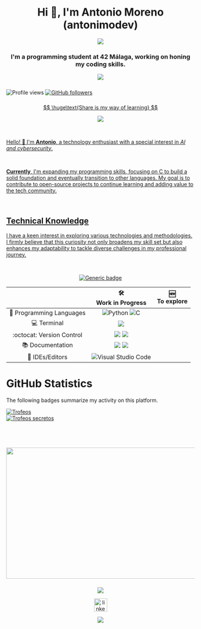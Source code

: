 <h1 align="center">Hi 👋, I'm Antonio Moreno (antonimodev)</h1>
<p align="center" >
<img src="https://user-images.githubusercontent.com/74038190/212284115-f47cd8ff-2ffb-4b04-b5bf-4d1c14c0247f.gif" />
</p>
<h3 align="center">I'm a programming student at 42 Málaga, working on honing my coding skills.</h3>
<p align="center" >
<img src="https://user-images.githubusercontent.com/74038190/212284115-f47cd8ff-2ffb-4b04-b5bf-4d1c14c0247f.gif" />
</p>

###

<div>
     </p>
    <p align="left">
      <img align="center" src="https://komarev.com/ghpvc/?username=antonimodev" alt="Profile views"/>
        <a href="https://github.com/antonimodev/?tab=follow">
        <img align="center" src="https://img.shields.io/github/followers/antonimodev?label=Follow&style=social" alt="GitHub followers" />
    </p>
</div>

###

$$
\huge\text{Share is my way of learning}
$$
<p align="center">
  <img align="center" src="https://user-images.githubusercontent.com/74038190/229223156-0cbdaba9-3128-4d8e-8719-b6b4cf741b67.gif" />
</p>
<br>

Hello! 👋 I'm **Antonio**, a technology enthusiast with a special interest in *AI and cybersecurity*.

<br>

**Currently**, I'm expanding my programming skills, focusing on C to build a solid foundation and eventually transition to other languages. My goal is to contribute to open-source projects to continue learning and adding value to the tech community.

<br>

## Technical Knowledge

I have a keen interest in exploring various technologies and methodologies. I firmly believe that this curiosity not only broadens my skill set but also enhances my adaptability to tackle diverse challenges in my professional journey.


<div align="center">
  
<br>
  
[![Generic badge](https://img.shields.io/badge/Learning_Process-ON-<COLOR>.svg)](https://shields.io/)
<table>
    <thead align="center">
        <tr>
            <th></th>
            <th>🛠️<br>Work in Progress</th>
            <th>🆕<br>To explore</th>
        </tr>
    </thead>
    <tbody align="center">
        <tr>
            <td align="center">🧠 Programming Languages</td>
            <td>
                 <img alt="Python" src="https://img.shields.io/badge/Python-FFD43B?style=for-the-badge&logo=python&logoColor=blue"/>
                 <img alt="C" src="https://img.shields.io/badge/c-%2300599C.svg?style=for-the-badge&logo=c&logoColor=white"/>
            </td>
            <td></td>
        </tr>
       <tr>
            <td align="center">💻 Terminal</td>
            <td>
                 <img src="https://img.shields.io/badge/GNU%20Bash-4EAA25?style=for-the-badge&logo=GNU%20Bash&logoColor=white">
            </td>
            <td>
            </td>
        </tr>
        <tr>
            <td align="center">:octocat: Version Control</td>
            <td>
              <img src="https://img.shields.io/badge/git-%23F05033.svg?style=for-the-badge&logo=git&logoColor=white">
              <img src="https://img.shields.io/badge/github-%23121011.svg?style=for-the-badge&logo=github&logoColor=white">
            </td>
            <td>
            </td>
        </tr>
        <tr>
            <td align="center">📚 Documentation</td>
            <td>
                 <img src="https://img.shields.io/badge/Excalidraw-6965DB.svg?style=for-the-badge&logo=Excalidraw&logoColor=white">
                 <img src="https://img.shields.io/badge/markdown-%23000000.svg?style=for-the-badge&logo=markdown&logoColor=white">
            </td>
            <td>
            </td>
        </tr>
        <tr>
            <td align="center">📝 IDEs/Editors</td>
            <td>
                <img alt="Visual Studio Code" src="https://img.shields.io/badge/VisualStudioCode-0078d7.svg?style=for-the-badge&logo=visual-studio-code&logoColor=white"/>
            </td>
            <td>
            </td>
        </tr>
    </tbody>
</table>
</div>

###

# GitHub Statistics

The following badges summarize my activity on this platform.

 <a href="https://github.com/antonimodev">
    <img src="https://github-trophies.vercel.app/?username=antonimodev&theme=monokai&no-bg=true&no-frame=true&rank=SSS,SS,S,AAA,AA,A,B,C&file=1&column=6&margin-w=5&margin-h=5" alt="Trofeos"/>
    <br>
    <img src="https://github-trophies.vercel.app/?username=antonimodev&theme=monokai&no-bg=true&no-frame=true&rank=SECRET&file=1&column=4&margin-w=5&margin-h=5" alt="Trofeos secretos"/>
</a>


###

<br>
<br>

<p align="center">
  <img src="https://user-images.githubusercontent.com/74038190/225813708-98b745f2-7d22-48cf-9150-083f1b00d6c9.gif" width="550" height="350" />
</p>

###

<p align="center" >
<img src="https://user-images.githubusercontent.com/74038190/212284115-f47cd8ff-2ffb-4b04-b5bf-4d1c14c0247f.gif" />
</p>


<div align="center">

<a href="https://www.linkedin.com/in/antoniomorenodelpino/">
  <img src="https://img.shields.io/static/v1?message=LinkedIn&logo=linkedin&label=&color=0077B5&logoColor=white&labelColor=&style=for-the-badge" height="35" alt="linkedin logo" />
</a>

</div>


<p align="center" >
<img src="https://user-images.githubusercontent.com/74038190/212284115-f47cd8ff-2ffb-4b04-b5bf-4d1c14c0247f.gif" />
</p>
